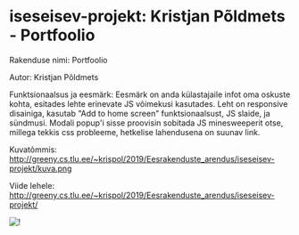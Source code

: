 # iseseisev-projekt: Kristjan Põldmets - Portfoolio

Rakenduse nimi: Portfoolio

Autor: Kristjan Põldmets

Funktsionaalsus ja eesmärk: Eesmärk on anda külastajaile infot oma oskuste kohta, esitades lehte erinevate JS võimekusi kasutades. Leht on responsive disainiga, kasutab "Add to home screen" funktsionaalsust, JS slaide, ja sündmusi. Modali popup'i sisse proovisin sobitada JS minesweeperit otse, millega tekkis css probleeme, hetkelise lahendusena on suunav link.

Kuvatõmmis: http://greeny.cs.tlu.ee/~krispol/2019/Eesrakenduste_arendus/iseseisev-projekt/kuva.png

Viide lehele: http://greeny.cs.tlu.ee/~krispol/2019/Eesrakenduste_arendus/iseseisev-projekt/


<img id="exclamation" class="pic" src="pics\exclamation.jpg" alt="!" />
